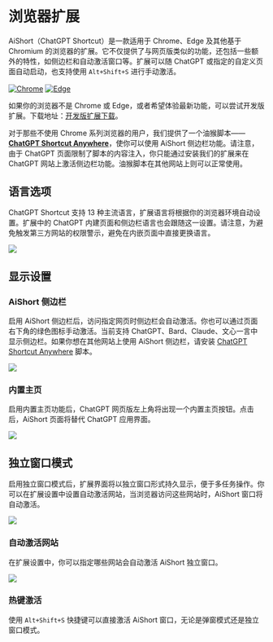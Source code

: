 # 浏览器扩展

AiShort（ChatGPT Shortcut）是一款适用于 Chrome、Edge 及其他基于 Chromium 的浏览器的扩展。它不仅提供了与网页版类似的功能，还包括一些额外的特性，如侧边栏和自动激活窗口等。扩展可以随 ChatGPT 或指定的自定义页面自动启动，也支持使用 `Alt+Shift+S` 进行手动激活。

<a href="https://chrome.google.com/webstore/detail/chatgpt-shortcut/blcgeoojgdpodnmnhfpohphdhfncblnj">
  <img src="https://img.newzone.top/2023-06-05-12-28-49.png?imageMogr2/format/webp" alt="Chrome" valign="middle" /></a>

<a href="https://microsoftedge.microsoft.com/addons/detail/chatgpt-shortcut/hnggpalhfjmdhhmgfjpmhlfilnbmjoin">
  <img src="https://img.newzone.top/2023-06-05-12-26-20.png?imageMogr2/format/webp" alt="Edge" valign="middle" /></a>

如果你的浏览器不是 Chrome 或 Edge，或者希望体验最新功能，可以尝试开发版扩展。下载地址：[开发版扩展下载](https://github.com/rockbenben/ChatGPT-Shortcut/releases)。

对于那些不使用 Chrome 系列浏览器的用户，我们提供了一个油猴脚本——[**ChatGPT Shortcut Anywhere**](https://greasyfork.org/scripts/482907-chatgpt-shortcut-anywhere)，使你可以使用 AiShort 侧边栏功能。请注意，由于 ChatGPT 页面限制了脚本的内容注入，你只能通过安装我们的扩展来在 ChatGPT 网站上激活侧边栏功能。油猴脚本在其他网站上则可以正常使用。

## 语言选项

ChatGPT Shortcut 支持 13 种主流语言，扩展语言将根据你的浏览器环境自动设置。扩展中的 ChatGPT 内建页面和侧边栏语言也会跟随这一设置。请注意，为避免触发第三方网站的权限警示，避免在内嵌页面中直接更换语言。

![](https://img.newzone.top/2023-12-23-12-04-29.png?imageMogr2/format/webp)

## 显示设置

### AiShort 侧边栏

启用 AiShort 侧边栏后，访问指定网页时侧边栏会自动激活。你也可以通过页面右下角的绿色图标手动激活。当前支持 ChatGPT、Bard、Claude、文心一言中显示侧边栏。如果你想在其他网站上使用 AiShort 侧边栏，请安装 [ChatGPT Shortcut Anywhere](https://greasyfork.org/scripts/482907-chatgpt-shortcut-anywhere) 脚本。

![](https://img.newzone.top/2023-12-23-04-16-15.gif?imageMogr2/format/webp)

### 内置主页

启用内置主页功能后，ChatGPT 网页版左上角将出现一个内置主页按钮。点击后，AiShort 页面将替代 ChatGPT 应用界面。

![](https://img.newzone.top/ai/2023-12-22-19-40-15.png?imageMogr2/format/webp)

## 独立窗口模式

启用独立窗口模式后，扩展界面将以独立窗口形式持久显示，便于多任务操作。你可以在扩展设置中设置自动激活网站，当浏览器访问这些网站时，AiShort 窗口将自动激活。

![](https://img.newzone.top/2023-12-23-12-07-09.png?imageMogr2/format/webp)

### 自动激活网站

在扩展设置中，你可以指定哪些网站会自动激活 AiShort 独立窗口。

![](https://img.newzone.top/2023-12-23-12-09-51.png?imageMogr2/format/webp)

### 热键激活

使用 `Alt+Shift+S` 快捷键可以直接激活 AiShort 窗口，无论是弹窗模式还是独立窗口模式。
